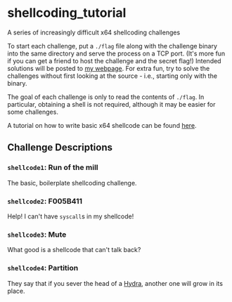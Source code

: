 # shellcoding_tutorial
A series of increasingly difficult x64 shellcoding challenges

To start each challenge, put a `./flag` file along with the challenge binary into the same directory and serve the process on a TCP port. (It's more fun if you can get a friend to host the challenge and the secret flag!) Intended solutions will be posted to [my webpage](https://nave1337.herokuapp.com/index.html). For extra fun, try to solve the challenges without first looking at the source - i.e., starting only with the binary.

The goal of each challenge is only to read the contents of `./flag`. In particular, obtaining a shell is not required, although it may be easier for some challenges.

A tutorial on how to write basic x64 shellcode can be found [here](https://docs.google.com/document/d/1N390U5NI7rWPxZ69k1mOh6OrpLJmFpCFtai4ZfrVL_4).


## Challenge Descriptions

### `shellcode1`: Run of the mill
The basic, boilerplate shellcoding challenge.

### `shellcode2`: F005B411
Help! I can't have `syscall`s in my shellcode!

### `shellcode3`: Mute
What good is a shellcode that can't talk back?

### `shellcode4`: Partition
They say that if you sever the head of a [Hydra](https://en.wikipedia.org/wiki/Hydra_(genus)), another one will grow in its place.
